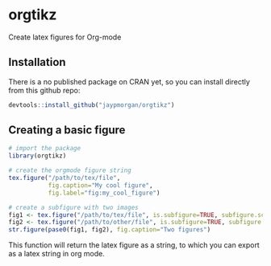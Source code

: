 # orgtikz

Create latex figures for Org-mode

## Installation

There is a no published package on CRAN yet, so you can install directly from this github repo:

```R
devtools::install_github("jaypmorgan/orgtikz")
```

## Creating a basic figure

```R
# import the package
library(orgtikz)

# create the orgmode figure string
tex.figure("/path/to/tex/file",
           fig.caption="My cool figure",
           fig.label="fig:my_cool_figure")

# create a subfigure with two images
fig1 <- tex.figure("/path/to/tex/file", is.subfigure=TRUE, subfigure.scale=0.45)
fig2 <- tex.figure("/path/to/other/file", is.subfigure=TRUE, subfigure.scale=0.45)
str.figure(pase0(fig1, fig2), fig.caption="Two figures")
```

This function will return the latex figure as a string, to which you can export as a latex string in org mode.

